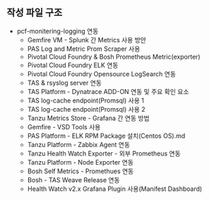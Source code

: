 ## 작성 파일 구조

- pcf-monitering-logging 연동
  - Gemfire VM - Splunk 간 Metrics 사용 방안
  - PAS Log and Metric Prom Scraper 사용
  - Pivotal Cloud Foundry & Bosh Prometheus Metric(exporter)
  - Pivotal Cloud Foundry ELK 연동
  - Pivotal Cloud Foundry Opensource LogSearch 연동
  - TAS & rsyslog server 연동
  - TAS Platform - Dynatrace ADD-ON 연동 및 주요 확인 요소
  - TAS log-cache endpoint(Promsql) 사용 1
  - TAS log-cache endpoint(Promsql) 사용 2
  - Tanzu Metrics Store - Grafana 간 연동 방법
  - Gemfire - VSD Tools 사용
  - PAS Platform - ELK RPM Package 설치(Centos OS).md
  - Tanzu Platform - Zabbix Agent 연동
  - Tanzu Health Watch Exporter - 외부 Prometheus 연동
  - Tanzu Platform - Node Exporter 연동
  - Bosh Self Metrics - Promethues 연동
  - Bosh - TAS Weave Release 연동
  - Health Watch v2.x Grafana Plugin 사용(Manifest Dashboard)

